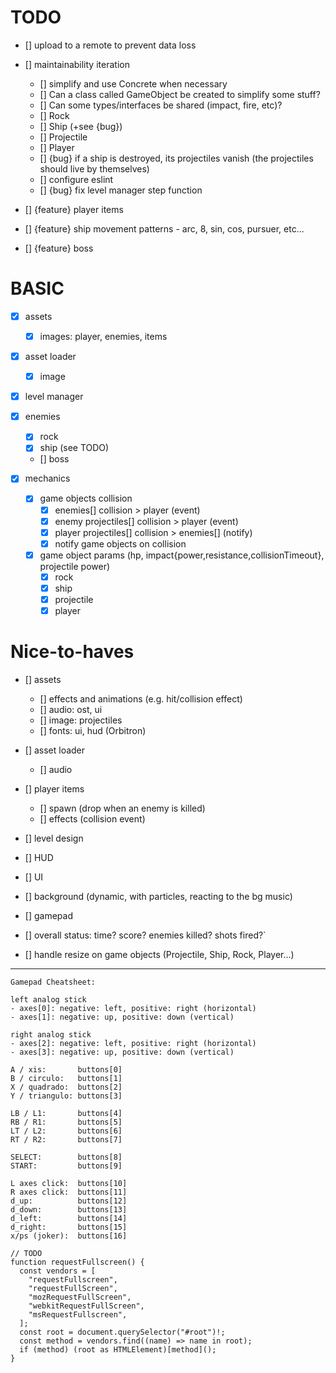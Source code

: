 # TODO

- [] upload to a remote to prevent data loss
- [] maintainability iteration

  - [] simplify and use Concrete when necessary
  - [] Can a class called GameObject be created to simplify some stuff?
  - [] Can some types/interfaces be shared (impact, fire, etc)?
  - [] Rock
  - [] Ship (+see {bug})
  - [] Projectile
  - [] Player
  - [] {bug} if a ship is destroyed, its projectiles vanish (the projectiles should live by themselves)
  - [] configure eslint
  - [] {bug} fix level manager step function

- [] {feature} player items
- [] {feature} ship movement patterns - arc, 8, sin, cos, pursuer, etc...
- [] {feature} boss

# BASIC

- [x] assets
  - [x] images: player, enemies, items
- [x] asset loader
  - [x] image
- [x] level manager
- [x] enemies
  - [x] rock
  - [x] ship (see TODO)
  - [] boss
- [x] mechanics

  - [x] game objects collision
    - [x] enemies[] collision > player (event)
    - [x] enemy projectiles[] collision > player (event)
    - [x] player projectiles[] collision > enemies[] (notify)
    - [x] notify game objects on collision
  - [x] game object params (hp, impact{power,resistance,collisionTimeout}, projectile power)
    - [x] rock
    - [x] ship
    - [x] projectile
    - [x] player

# Nice-to-haves

- [] assets

  - [] effects and animations (e.g. hit/collision effect)
  - [] audio: ost, ui
  - [] image: projectiles
  - [] fonts: ui, hud (Orbitron)

- [] asset loader

  - [] audio

- [] player items
  - [] spawn (drop when an enemy is killed)
  - [] effects (collision event)
- [] level design
- [] HUD
- [] UI
- [] background (dynamic, with particles, reacting to the bg music)
- [] gamepad
- [] overall status: time? score? enemies killed? shots fired?`
- [] handle resize on game objects (Projectile, Ship, Rock, Player...)

---

```
Gamepad Cheatsheet:

left analog stick
- axes[0]: negative: left, positive: right (horizontal)
- axes[1]: negative: up, positive: down (vertical)

right analog stick
- axes[2]: negative: left, positive: right (horizontal)
- axes[3]: negative: up, positive: down (vertical)

A / xis:       buttons[0]
B / circulo:   buttons[1]
X / quadrado:  buttons[2]
Y / triangulo: buttons[3]

LB / L1:       buttons[4]
RB / R1:       buttons[5]
LT / L2:       buttons[6]
RT / R2:       buttons[7]

SELECT:        buttons[8]
START:         buttons[9]

L axes click:  buttons[10]
R axes click:  buttons[11]
d_up:          buttons[12]
d_down:        buttons[13]
d_left:        buttons[14]
d_right:       buttons[15]
x/ps (joker):  buttons[16]
```

```
// TODO
function requestFullscreen() {
  const vendors = [
    "requestFullscreen",
    "requestFullScreen",
    "mozRequestFullScreen",
    "webkitRequestFullScreen",
    "msRequestFullscreen",
  ];
  const root = document.querySelector("#root")!;
  const method = vendors.find((name) => name in root);
  if (method) (root as HTMLElement)[method]();
}

```
